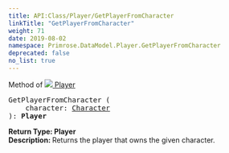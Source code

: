 ```yaml
---
title: API:Class/Player/GetPlayerFromCharacter
linkTitle: "GetPlayerFromCharacter"
weight: 71
date: 2019-08-02
namespace: Primrose.DataModel.Player.GetPlayerFromCharacter
deprecated: false
no_list: true
---
```

Method of <a href="/docs/api-reference/Class/Player"><img src="/icons/silk/user.png"/>&nbsp;Player</a>
<pre class="method-declaration">
GetPlayerFromCharacter (
    character: <a class="type" href="/docs/api-reference/Class/Character">Character</a>
): <b class="page-type">Player</b></pre>
<b>Return Type: </b>
<b class="page-type">Player</b>
<br/>
<b>Description: </b>
Returns the player that owns the given character.

